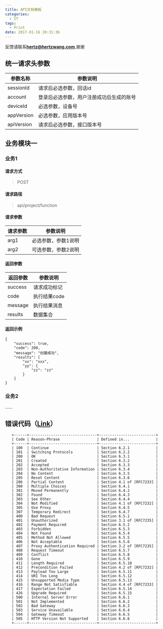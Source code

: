 ```yaml
---
title: API文档模板
categories:
  - IT
tags:
  - Print
date: 2017-01-16 20:31:36
---
```


反馈请联系[**hertz@hertzwang.com**](mailto:hertz@hertzwang.com),谢谢

## 统一请求头参数

参数名称   | 参数说明                            | 
----------|-----------------------------------|
sessionId | 请求后必选参数，回话id                
account   | 登录后必选参数，用户注册成功后生成的账号 
deviceId  | 必选参数，设备号                     
appVersion| 必选参数，应用版本号                  
apiVersion| 请求后必选参数，接口版本号             

<!-- more -->

## 业务模块一

### 业务1

#### 请求方式

> POST

#### 请求路径

> api/project/function

#### 请求参数

> 
请求参数      | 参数说明 |
-------------|--------|
arg1     | 必选参数，参数1说明 
arg2     | 可选参数，参数2说明 

#### 返回参数

> 
返回参数    | 参数说明     |
-----------|------------|
success    | 请求成功标记 
code       | 执行结果code 
message    | 执行结果消息 
results    | 数据集合    

#### 返回示例

> 
	{
		"success": true,
		"code": 200,
		"message": "创建成功",
		"results": [
			"xx": "xxx",
			"yy": {
				"zz": "zz"
			}
		]
	}


### 业务2

......

## 错误代码（[Link](https://tools.ietf.org/html/rfc7231#section-6.2.1)）

	   +------+-------------------------------+--------------------------+
	   | Code | Reason-Phrase                 | Defined in...            |
	   +------+-------------------------------+--------------------------+
	   | 100  | Continue                      | Section 6.2.1            |
	   | 101  | Switching Protocols           | Section 6.2.2            |
	   | 200  | OK                            | Section 6.3.1            |
	   | 201  | Created                       | Section 6.3.2            |
	   | 202  | Accepted                      | Section 6.3.3            |
	   | 203  | Non-Authoritative Information | Section 6.3.4            |
	   | 204  | No Content                    | Section 6.3.5            |
	   | 205  | Reset Content                 | Section 6.3.6            |
	   | 206  | Partial Content               | Section 4.1 of [RFC7233] |
	   | 300  | Multiple Choices              | Section 6.4.1            |
	   | 301  | Moved Permanently             | Section 6.4.2            |
	   | 302  | Found                         | Section 6.4.3            |
	   | 303  | See Other                     | Section 6.4.4            |
	   | 304  | Not Modified                  | Section 4.1 of [RFC7232] |
	   | 305  | Use Proxy                     | Section 6.4.5            |
	   | 307  | Temporary Redirect            | Section 6.4.7            |
	   | 400  | Bad Request                   | Section 6.5.1            |
	   | 401  | Unauthorized                  | Section 3.1 of [RFC7235] |
	   | 402  | Payment Required              | Section 6.5.2            |
	   | 403  | Forbidden                     | Section 6.5.3            |
	   | 404  | Not Found                     | Section 6.5.4            |
	   | 405  | Method Not Allowed            | Section 6.5.5            |
	   | 406  | Not Acceptable                | Section 6.5.6            |
	   | 407  | Proxy Authentication Required | Section 3.2 of [RFC7235] |
	   | 408  | Request Timeout               | Section 6.5.7            |
	   | 409  | Conflict                      | Section 6.5.8            |
	   | 410  | Gone                          | Section 6.5.9            |
	   | 411  | Length Required               | Section 6.5.10           |
	   | 412  | Precondition Failed           | Section 4.2 of [RFC7232] |
	   | 413  | Payload Too Large             | Section 6.5.11           |
	   | 414  | URI Too Long                  | Section 6.5.12           |
	   | 415  | Unsupported Media Type        | Section 6.5.13           |
	   | 416  | Range Not Satisfiable         | Section 4.4 of [RFC7233] |
	   | 417  | Expectation Failed            | Section 6.5.14           |
	   | 426  | Upgrade Required              | Section 6.5.15           |
	   | 500  | Internal Server Error         | Section 6.6.1            |
	   | 501  | Not Implemented               | Section 6.6.2            |
	   | 502  | Bad Gateway                   | Section 6.6.3            |
	   | 503  | Service Unavailable           | Section 6.6.4            |
	   | 504  | Gateway Timeout               | Section 6.6.5            |
	   | 505  | HTTP Version Not Supported    | Section 6.6.6            |
	   +------+-------------------------------+--------------------------+
